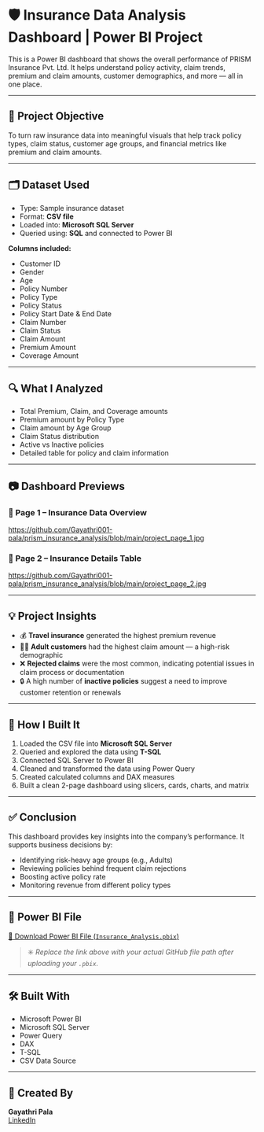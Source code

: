 # 🛡️ Insurance Data Analysis Dashboard | Power BI Project

This is a Power BI dashboard that shows the overall performance of PRISM Insurance Pvt. Ltd. It helps understand policy activity, claim trends, premium and claim amounts, customer demographics, and more — all in one place.

---

## 🎯 Project Objective

To turn raw insurance data into meaningful visuals that help track policy types, claim status, customer age groups, and financial metrics like premium and claim amounts.

---

## 🗂️ Dataset Used

- Type: Sample insurance dataset  
- Format: **CSV file**  
- Loaded into: **Microsoft SQL Server**  
- Queried using: **SQL** and connected to Power BI

**Columns included:**
- Customer ID  
- Gender  
- Age  
- Policy Number  
- Policy Type  
- Policy Status  
- Policy Start Date & End Date  
- Claim Number  
- Claim Status  
- Claim Amount  
- Premium Amount  
- Coverage Amount

---

## 🔍 What I Analyzed

- Total Premium, Claim, and Coverage amounts  
- Premium amount by Policy Type  
- Claim amount by Age Group  
- Claim Status distribution  
- Active vs Inactive policies  
- Detailed table for policy and claim information

---

## 📷 Dashboard Previews

### 📌 Page 1 – Insurance Data Overview
https://github.com/Gayathri001-pala/prism_insurance_analysis/blob/main/project_page_1.jpg

### 📌 Page 2 – Insurance Details Table  
https://github.com/Gayathri001-pala/prism_insurance_analysis/blob/main/project_page_2.jpg

> 

---

## 💡 Project Insights

- 💰 **Travel insurance** generated the highest premium revenue  
- 👨‍💼 **Adult customers** had the highest claim amount — a high-risk demographic  
- ❌ **Rejected claims** were the most common, indicating potential issues in claim process or documentation  
- 🔒 A high number of **inactive policies** suggest a need to improve customer retention or renewals  

---

## 🧭 How I Built It

1. Loaded the CSV file into **Microsoft SQL Server**  
2. Queried and explored the data using **T-SQL**  
3. Connected SQL Server to Power BI  
4. Cleaned and transformed the data using Power Query  
5. Created calculated columns and DAX measures  
6. Built a clean 2-page dashboard using slicers, cards, charts, and matrix

---

## ✅ Conclusion

This dashboard provides key insights into the company’s performance. It supports business decisions by:

- Identifying risk-heavy age groups (e.g., Adults)  
- Reviewing policies behind frequent claim rejections  
- Boosting active policy rate  
- Monitoring revenue from different policy types  

---

## 📁 Power BI File

[📂 Download Power BI File (`Insurance_Analysis.pbix`)](https://github.com/your-username/your-repo-name/blob/main/Insurance_Analysis.pbix)

> ✳️ _Replace the link above with your actual GitHub file path after uploading your `.pbix`._

---

## 🛠️ Built With

- Microsoft Power BI  
- Microsoft SQL Server  
- Power Query  
- DAX  
- T-SQL  
- CSV Data Source

---

## 👤 Created By

**Gayathri Pala**  
[LinkedIn](https://www.linkedin.com/in/pala-gayathri/)

